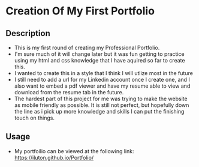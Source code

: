 # Creation Of My First Portfolio

## Description

- This is my first round of creating my Professional Portfolio.
- I'm sure much of it will change later but it was fun getting to practice using my html and css knowledge that I have aquired so far to create this.
- I wanted to create this in a style that I think I will utlize most in the future
- I still need to add a url for my Linkedin account once I create one, and I also want to embed a pdf viewer and have my resume able to view and download from the resume tab in the future.
- The hardest part of this project for me was trying to make the website as mobile friendly as possible. It is still not perfect, but hopefully down the line as i pick up more knowledge and skills I can put the finishing touch on things.

## Usage

- My portfoilio can be viewed at the following link: https://iluton.github.io/Portfolio/
